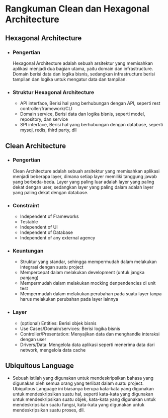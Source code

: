# **Rangkuman Clean dan Hexagonal Architecture**

## Hexagonal Architecture

- ### Pengertian

  Hexagonal Architecture adalah sebuah arsitektur yang memisahkan aplikasi menjadi dua bagian utama, yaitu domain dan infrastructure. Domain berisi data dan logika bisnis, sedangkan infrastructure berisi tampilan dan logika untuk mengatur data dan tampilan.

- ### Struktur Hexagonal Architecture

  - API interface, Berisi hal yang berhubungan dengan API, seperti rest controller/framework/CLI
  - Domain service, Berisi data dan logika bisnis, seperti model, repository, dan service
  - SPI interface, Berisi hal yang berhubungan dengan database, seperti mysql, redis, third party, dll

## Clean Architecture

- ### Pengertian

  Clean Architecture adalah sebuah arsitektur yang memisahkan aplikasi menjadi beberapa layer, dimana setiap layer memiliki tanggung jawab yang berbeda-beda. Layer yang paling luar adalah layer yang paling dekat dengan user, sedangkan layer yang paling dalam adalah layer yang paling dekat dengan database.

- ### Constraint

  - Independent of Frameworks
  - Testable
  - Independent of UI
  - Independent of Database
  - Independent of any external agency

- ### Keuntungan

  - Struktur yang standar, sehingga mempermudah dalam melakukan integrasi dengan suatu project
  - Mempercepat dalam melakukan development (untuk jangka panjang)
  - Mempermudah dalam melakukan mocking denpendencies di unit test
  - Mempermudah dalam melakukan perubahan pada suatu layer tanpa harus melakukan perubahan pada layer lainnya

- ### Layer

  - (optional) Entities: Berisi objek bisnis
  - Use Cases/Domain/services: Berisi logika bisnis
  - Controller/Presentation: Menyajikan data dan menghandle interaksi dengan user
  - Drivers/Data: Mengelola data aplikasi seperti menerima data dari network, mengelola data cache

## Ubiquitous Language

- Sebuah istilah yang digunakan untuk mendeskripsikan bahasa yang digunakan oleh semua orang yang terlibat dalam suatu project. Ubiquitous Language ini biasanya berupa kata-kata yang digunakan untuk mendeskripsikan suatu hal, seperti kata-kata yang digunakan untuk mendeskripsikan suatu objek, kata-kata yang digunakan untuk mendeskripsikan suatu fungsi, kata-kata yang digunakan untuk mendeskripsikan suatu proses, dll.
